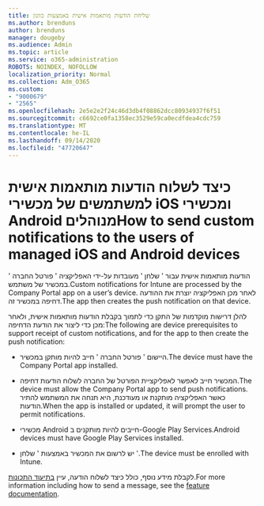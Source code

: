 ```yaml
---
title: שליחת הודעות מותאמות אישית באמצעות כוונון
ms.author: brenduns
author: brenduns
manager: dougeby
ms.audience: Admin
ms.topic: article
ms.service: o365-administration
ROBOTS: NOINDEX, NOFOLLOW
localization_priority: Normal
ms.collection: Adm_O365
ms.custom:
- "9000679"
- "2565"
ms.openlocfilehash: 2e5e2e2f24c46d3db4f08862dcc80934937f6f51
ms.sourcegitcommit: c6692ce0fa1358ec3529e59ca0ecdfdea4cdc759
ms.translationtype: MT
ms.contentlocale: he-IL
ms.lasthandoff: 09/14/2020
ms.locfileid: "47720647"
---
```

# <a name="how-to-send-custom-notifications-to-the-users-of-managed-ios-and-android-devices"></a><span data-ttu-id="b3e96-102">כיצד לשלוח הודעות מותאמות אישית למשתמשים של מכשירי iOS ומכשירי Android מנוהלים</span><span class="sxs-lookup"><span data-stu-id="b3e96-102">How to send custom notifications to the users of managed iOS and Android devices</span></span>

<span data-ttu-id="b3e96-103">הודעות מותאמות אישית עבור ' שלחן ' מעובדות על-ידי האפליקציה ' פורטל החברה ' במכשיר של משתמש.</span><span class="sxs-lookup"><span data-stu-id="b3e96-103">Custom notifications for Intune are processed by the Company Portal app on a user’s device.</span></span> <span data-ttu-id="b3e96-104">לאחר מכן האפליקציה יוצרת את ההודעה דחיפה במכשיר זה.</span><span class="sxs-lookup"><span data-stu-id="b3e96-104">The app then creates the push notification on that device.</span></span>

<span data-ttu-id="b3e96-105">להלן דרישות מוקדמות של התקן כדי לתמוך בקבלת הודעות מותאמות אישית, ולאחר מכן כדי ליצור את הודעת הדחיפה:</span><span class="sxs-lookup"><span data-stu-id="b3e96-105">The following are device prerequisites to support receipt of custom notifications, and for the app to then create the push notification:</span></span>

- <span data-ttu-id="b3e96-106">היישום ' פורטל החברה ' חייב להיות מותקן במכשיר.</span><span class="sxs-lookup"><span data-stu-id="b3e96-106">The device must have the Company Portal app installed.</span></span>  

- <span data-ttu-id="b3e96-107">המכשיר חייב לאפשר לאפליקציית הפורטל של החברה לשלוח הודעות דחיפה.</span><span class="sxs-lookup"><span data-stu-id="b3e96-107">The device must allow the Company Portal app to send push notifications.</span></span> <span data-ttu-id="b3e96-108">כאשר האפליקציה מותקנת או מעודכנת, היא תנחה את המשתמש להתיר הודעות.</span><span class="sxs-lookup"><span data-stu-id="b3e96-108">When the app is installed or updated, it will prompt the user to permit notifications.</span></span>

- <span data-ttu-id="b3e96-109">מכשירי Android חייבים להיות מותקנים ב-Google Play Services.</span><span class="sxs-lookup"><span data-stu-id="b3e96-109">Android devices must have Google Play Services installed.</span></span>

- <span data-ttu-id="b3e96-110">יש לרשום את המכשיר באמצעות ' שלחן '.</span><span class="sxs-lookup"><span data-stu-id="b3e96-110">The device must be enrolled with Intune.</span></span>

<span data-ttu-id="b3e96-111">לקבלת מידע נוסף, כולל כיצד לשלוח הודעה, עיין [בתיעוד התכונות](https://docs.microsoft.com/intune/custom-notifications).</span><span class="sxs-lookup"><span data-stu-id="b3e96-111">For more information including how to send a message, see the [feature documentation](https://docs.microsoft.com/intune/custom-notifications).</span></span>
